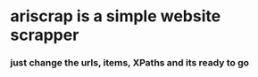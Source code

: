 # ariscrap is a simple website scrapper
### just change the urls, items, XPaths and its ready to go
